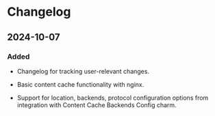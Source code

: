 # Changelog

## 2024-10-07

### Added

- Changelog for tracking user-relevant changes.

- Basic content cache functionality with nginx.

- Support for location, backends, protocol configuration options from integration with Content Cache Backends Config charm.
